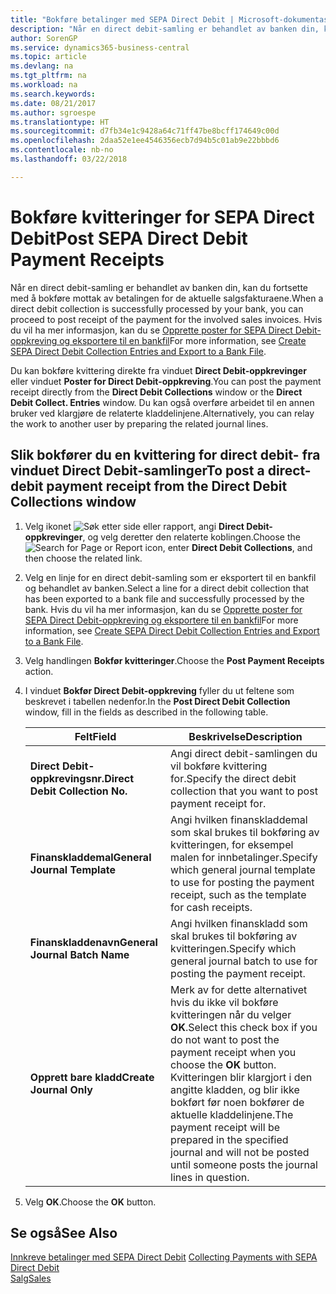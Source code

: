```yaml
---
title: "Bokføre betalinger med SEPA Direct Debit | Microsoft-dokumentasjon"
description: "Når en direct debit-samling er behandlet av banken din, kan du fortsette med å bokføre mottak av betalingen for de aktuelle salgsfakturaene."
author: SorenGP
ms.service: dynamics365-business-central
ms.topic: article
ms.devlang: na
ms.tgt_pltfrm: na
ms.workload: na
ms.search.keywords: 
ms.date: 08/21/2017
ms.author: sgroespe
ms.translationtype: HT
ms.sourcegitcommit: d7fb34e1c9428a64c71ff47be8bcff174649c00d
ms.openlocfilehash: 2daa52e1ee4546356ecb7d94b5c01ab9e22bbbd6
ms.contentlocale: nb-no
ms.lasthandoff: 03/22/2018

---
```

# <a name="post-sepa-direct-debit-payment-receipts"></a><span data-ttu-id="4838e-103">Bokføre kvitteringer for SEPA Direct Debit</span><span class="sxs-lookup"><span data-stu-id="4838e-103">Post SEPA Direct Debit Payment Receipts</span></span>
<span data-ttu-id="4838e-104">Når en direct debit-samling er behandlet av banken din, kan du fortsette med å bokføre mottak av betalingen for de aktuelle salgsfakturaene.</span><span class="sxs-lookup"><span data-stu-id="4838e-104">When a direct debit collection is successfully processed by your bank, you can proceed to post receipt of the payment for the involved sales invoices.</span></span> <span data-ttu-id="4838e-105">Hvis du vil ha mer informasjon, kan du se [Opprette poster for SEPA Direct Debit-oppkreving og eksportere til en bankfil](finance-how-create-sepa-direct-debit-collection-entries-export-bank-file.md)</span><span class="sxs-lookup"><span data-stu-id="4838e-105">For more information, see [Create SEPA Direct Debit Collection Entries and Export to a Bank File](finance-how-create-sepa-direct-debit-collection-entries-export-bank-file.md).</span></span>  

<span data-ttu-id="4838e-106">Du kan bokføre kvittering direkte fra vinduet **Direct Debit\-oppkrevinger** eller vinduet **Poster for Direct Debit-oppkreving**.</span><span class="sxs-lookup"><span data-stu-id="4838e-106">You can post the payment receipt directly from the **Direct Debit Collections** window or the **Direct Debit Collect. Entries** window.</span></span> <span data-ttu-id="4838e-107">Du kan også overføre arbeidet til en annen bruker ved klargjøre de relaterte kladdelinjene.</span><span class="sxs-lookup"><span data-stu-id="4838e-107">Alternatively, you can relay the work to another user by preparing the related journal lines.</span></span>  

## <a name="to-post-a-direct-debit-payment-receipt-from-the-direct-debit-collections-window"></a><span data-ttu-id="4838e-108">Slik bokfører du en kvittering for direct debit- fra vinduet Direct Debit-samlinger</span><span class="sxs-lookup"><span data-stu-id="4838e-108">To post a direct-debit payment receipt from the Direct Debit Collections window</span></span>  
1. <span data-ttu-id="4838e-109">Velg ikonet ![Søk etter side eller rapport](media/ui-search/search_small.png "Søk etter side eller rapport"), angi **Direct Debit-oppkrevinger**, og velg deretter den relaterte koblingen.</span><span class="sxs-lookup"><span data-stu-id="4838e-109">Choose the ![Search for Page or Report](media/ui-search/search_small.png "Search for Page or Report icon") icon, enter **Direct Debit Collections**, and then choose the related link.</span></span>  
2. <span data-ttu-id="4838e-110">Velg en linje for en direct debit-samling som er eksportert til en bankfil og behandlet av banken.</span><span class="sxs-lookup"><span data-stu-id="4838e-110">Select a line for a direct debit collection that has been exported to a bank file and successfully processed by the bank.</span></span> <span data-ttu-id="4838e-111">Hvis du vil ha mer informasjon, kan du se [Opprette poster for SEPA Direct Debit-oppkreving og eksportere til en bankfil](finance-how-create-sepa-direct-debit-collection-entries-export-bank-file.md)</span><span class="sxs-lookup"><span data-stu-id="4838e-111">For more information, see [Create SEPA Direct Debit Collection Entries and Export to a Bank File](finance-how-create-sepa-direct-debit-collection-entries-export-bank-file.md).</span></span>  
3. <span data-ttu-id="4838e-112">Velg handlingen **Bokfør kvitteringer**.</span><span class="sxs-lookup"><span data-stu-id="4838e-112">Choose the **Post Payment Receipts** action.</span></span>  
4. <span data-ttu-id="4838e-113">I vinduet **Bokfør Direct Debit\-oppkreving** fyller du ut feltene som beskrevet i tabellen nedenfor.</span><span class="sxs-lookup"><span data-stu-id="4838e-113">In the **Post Direct Debit Collection** window, fill in the fields as described in the following table.</span></span>  

    |<span data-ttu-id="4838e-114">Felt</span><span class="sxs-lookup"><span data-stu-id="4838e-114">Field</span></span>|<span data-ttu-id="4838e-115">Beskrivelse</span><span class="sxs-lookup"><span data-stu-id="4838e-115">Description</span></span>|  
    |---------------------------------|---------------------------------------|  
    |<span data-ttu-id="4838e-116">**Direct Debit-oppkrevingsnr.**</span><span class="sxs-lookup"><span data-stu-id="4838e-116">**Direct Debit Collection No.**</span></span>|<span data-ttu-id="4838e-117">Angi direct debit-samlingen du vil bokføre kvittering for.</span><span class="sxs-lookup"><span data-stu-id="4838e-117">Specify the direct debit collection that you want to post payment receipt for.</span></span>|  
    |<span data-ttu-id="4838e-118">**Finanskladdemal**</span><span class="sxs-lookup"><span data-stu-id="4838e-118">**General Journal Template**</span></span>|<span data-ttu-id="4838e-119">Angi hvilken finanskladdemal som skal brukes til bokføring av kvitteringen, for eksempel malen for innbetalinger.</span><span class="sxs-lookup"><span data-stu-id="4838e-119">Specify which general journal template to use for posting the payment receipt, such as the template for cash receipts.</span></span>|  
    |<span data-ttu-id="4838e-120">**Finanskladdenavn**</span><span class="sxs-lookup"><span data-stu-id="4838e-120">**General Journal Batch Name**</span></span>|<span data-ttu-id="4838e-121">Angi hvilken finanskladd som skal brukes til bokføring av kvitteringen.</span><span class="sxs-lookup"><span data-stu-id="4838e-121">Specify which general journal batch to use for posting the payment receipt.</span></span>|  
    |<span data-ttu-id="4838e-122">**Opprett bare kladd**</span><span class="sxs-lookup"><span data-stu-id="4838e-122">**Create Journal Only**</span></span>|<span data-ttu-id="4838e-123">Merk av for dette alternativet hvis du ikke vil bokføre kvitteringen når du velger **OK**.</span><span class="sxs-lookup"><span data-stu-id="4838e-123">Select this check box if you do not want to post the payment receipt when you choose the **OK** button.</span></span> <span data-ttu-id="4838e-124">Kvitteringen blir klargjort i den angitte kladden, og blir ikke bokført før noen bokfører de aktuelle kladdelinjene.</span><span class="sxs-lookup"><span data-stu-id="4838e-124">The payment receipt will be prepared in the specified journal and will not be posted until someone posts the journal lines in question.</span></span>|  

5. <span data-ttu-id="4838e-125">Velg **OK**.</span><span class="sxs-lookup"><span data-stu-id="4838e-125">Choose the **OK** button.</span></span>  

## <a name="see-also"></a><span data-ttu-id="4838e-126">Se også</span><span class="sxs-lookup"><span data-stu-id="4838e-126">See Also</span></span>  
 <span data-ttu-id="4838e-127">[Innkreve betalinger med SEPA Direct Debit](finance-collect-payments-with-sepa-direct-debit.md) </span><span class="sxs-lookup"><span data-stu-id="4838e-127">[Collecting Payments with SEPA Direct Debit](finance-collect-payments-with-sepa-direct-debit.md) </span></span>  
 [<span data-ttu-id="4838e-128">Salg</span><span class="sxs-lookup"><span data-stu-id="4838e-128">Sales</span></span>](sales-manage-sales.md)

